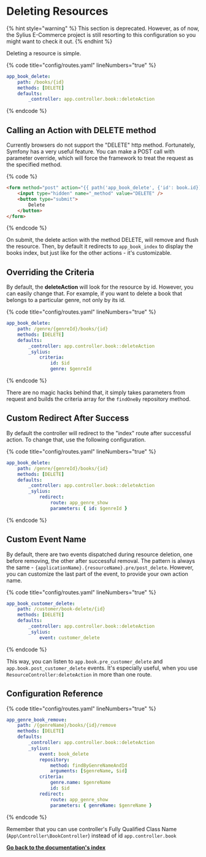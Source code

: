 # Deleting Resources

{% hint style="warning" %}
This section is deprecated. However, as of now, the Sylius E-Commerce project is still resorting to this configuration so you might want to check it out.
{% endhint %}

Deleting a resource is simple.

{% code title="config/routes.yaml" lineNumbers="true" %}
```yaml
app_book_delete:
    path: /books/{id}
    methods: [DELETE]
    defaults:
        _controller: app.controller.book::deleteAction
```
{% endcode %}

## Calling an Action with DELETE method

Currently browsers do not support the "DELETE" http method. Fortunately, Symfony has a very useful feature.
You can make a POST call with parameter override, which will force the framework to treat the request as the specified method.

{% code %}
```html
<form method="post" action="{{ path('app_book_delete', {'id': book.id}) }}">
    <input type="hidden" name="_method" value="DELETE" />
    <button type="submit">
        Delete
    </button>
</form>
```
{% endcode %}

On submit, the delete action with the method DELETE, will remove and flush the resource.
Then, by default it redirects to ``app_book_index`` to display the books index, but just like for the other actions - it's customizable.

## Overriding the Criteria

By default, the **deleteAction** will look for the resource by id. However, you can easily change that.
For example, if you want to delete a book that belongs to a particular genre, not only by its id.

{% code title="config/routes.yaml" lineNumbers="true" %}
```yaml
app_book_delete:
    path: /genre/{genreId}/books/{id}
    methods: [DELETE]
    defaults:
        _controller: app.controller.book::deleteAction
        _sylius:
            criteria:
                id: $id
                genre: $genreId
```
{% endcode %}

There are no magic hacks behind that, it simply takes parameters from request and builds the criteria array for the ``findOneBy`` repository method.

## Custom Redirect After Success

By default the controller will redirect to the "index" route after successful action. To change that, use the following configuration.

{% code title="config/routes.yaml" lineNumbers="true" %}
```yaml
app_book_delete:
    path: /genre/{genreId}/books/{id}
    methods: [DELETE]
    defaults:
        _controller: app.controller.book::deleteAction
        _sylius:
            redirect:
                route: app_genre_show
                parameters: { id: $genreId }
```
{% endcode %}

## Custom Event Name

By default, there are two events dispatched during resource deletion, one before removing, the other after successful removal.
The pattern is always the same - ``{applicationName}.{resourceName}.pre/post_delete``.
However, you can customize the last part of the event, to provide your own action name.

{% code title="config/routes.yaml" lineNumbers="true" %}
```yaml
app_book_customer_delete:
    path: /customer/book-delete/{id}
    methods: [DELETE]
    defaults:
        _controller: app.controller.book::deleteAction
        _sylius:
            event: customer_delete
```
{% endcode %}

This way, you can listen to ``app.book.pre_customer_delete`` and ``app.book.post_customer_delete`` events. It's especially useful, when you use
``ResourceController:deleteAction`` in more than one route.

## Configuration Reference

{% code title="config/routes.yaml" lineNumbers="true" %}
```yaml
app_genre_book_remove:
    path: /{genreName}/books/{id}/remove
    methods: [DELETE]
    defaults:
        _controller: app.controller.book::deleteAction
        _sylius:
            event: book_delete
            repository:
                method: findByGenreNameAndId
                arguments: [$genreName, $id]
            criteria:
                genre.name: $genreName
                id: $id
            redirect:
                route: app_genre_show
                parameters: { genreName: $genreName }
```
{% endcode %}

Remember that you can use controller's Fully Qualified Class Name (``App\Controller\BookController``) instead of id ``app.controller.book`` 

**[Go back to the documentation's index](index.md)**

